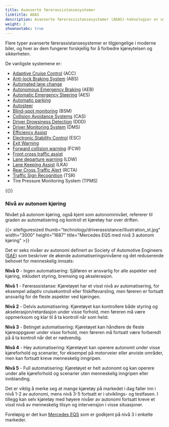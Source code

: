 ```yaml
---
title: Avanserte førerassistansesystemer
linktitle: ADAS
description: Avanserte førerassistansesystemer (ADAS)-teknologier er utviklet for å hjelpe sjåfører med å betjene kjøretøyene sine sikrere og mer effektivt. EVKX.net gir deg detaljer om de forskjellige systemene i elbiler.
weight: 2
shownavtabs: true
---
```

<!-- markdownlint-disable MD033 -->
Flere typer avanserte førerassistansesystemer er tilgjengelige i moderne biler, og hver av dem fungerer forskjellig for å forbedre kjøreytelsen og sikkerheten.

De vanligste systemene er:

- [Adaptive Cruise Control](adaptivecruisecontrol/) (ACC)
- [Anti-lock Braking System](antilockbrakingsystem/) (ABS)
- [Automated lane change](automatedlanechange/)
- [Autonomous Emergency Braking](automaticemergencybraking/) (AEB)
- [Automatic Emergency Steering](automaticemergencysteering/) (AES)
- [Automatic parking](automaticparking/)
- [Autosteer](autosteer/)
- [Blind-spot monitoring](blindspotmonitoring/) (BSM)
- [Collision Avoidance Systems](collisionavoidancesystems/) (CAS)
- [Driver Drowsiness Detection](driverdrowsinessdetection/) (DDD)
- [Driver Monitoring System](drivermonitoringsystem/) (DMS)
- [Efficiency Assist](efficencyassist/)
- [Electronic Stability Control](electronicstabilitycontrol/) (ESC)
- [Exit Warning](exitwarning/)
- [Forward collision warning](forwardcollisionwarning/) (FCW)
- [Front cross traffic assist](frontcrosstrafficassist/)
- [Lane departure warning](lanedeparturewarning/) (LDW)
- [Lane Keeping Assist](lanekeepingassist/) (LKA)
- [Rear Cross Traffic Alert](rearcrosstrafficalert/) (RCTA)
- [Traffic Sign Recognition](trafficsignrecognition/) (TSR)
- Tire Pressure Monitoring System (TPMS)

{{<evkxdisplayaddarticle />}}

### Nivå av autonom kjøring

Nivået på autonom kjøring, også kjent som autonominivået, refererer til graden av automatisering og kontroll et kjøretøy har over driften.

{{< sitefiguresized thumb="technology/driverassistance/illustration_st.jpg" width="3000" height="1687" title="Mercedes EQS med nivå 3 autonom kjøring" >}}

Det er seks nivåer av autonomi definert av Society of Automotive Engineers ([SAE](https://www.sae.org/)) som beskriver de økende automatiseringsnivåene og det reduserende behovet for menneskelig innsats:

**Nivå 0** - Ingen automatisering: Sjåføren er ansvarlig for alle aspekter ved kjøring, inkludert styring, bremsing og akselerasjon.

**Nivå 1** - Førerassistanse: Kjøretøyet har et visst nivå av automatisering, for eksempel adaptiv cruisekontroll eller filskiftevarsling, men føreren er fortsatt ansvarlig for de fleste aspekter ved kjøringen.

**Nivå 2** - Delvis automatisering: Kjøretøyet kan kontrollere både styring og akselerasjon/retardasjon under visse forhold, men føreren må være oppmerksom og klar til å ta kontroll når som helst.

**Nivå 3** - Betinget automatisering: Kjøretøyet kan håndtere de fleste kjøreoppgaver under visse forhold, men føreren må fortsatt være forberedt på å ta kontroll når det er nødvendig.

**Nivå 4** - Høy automatisering: Kjøretøyet kan operere autonomt under visse kjøreforhold og scenarier, for eksempel på motorveier eller anviste områder, men kan fortsatt kreve menneskelig inngripen.

**Nivå 5** - Full automatisering: Kjøretøyet er helt autonomt og kan operere under alle kjøreforhold og scenarier uten menneskelig inngripen eller innblanding.

Det er viktig å merke seg at mange kjøretøy på markedet i dag faller inn i nivå 1-2 av autonomi, mens nivå 3-5 fortsatt er i utviklings- og testfasen. I tillegg kan selv kjøretøy med høyere nivåer av autonomi fortsatt kreve et visst nivå av menneskelig tilsyn og intervensjon i visse situasjoner.

Foreløpig er det kun [Mercedes EQS](../../models/mercedes/eqs/) som er godkjent på nivå 3 i enkelte markeder.